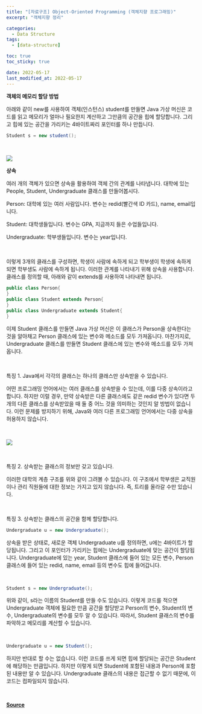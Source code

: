 ```yaml
---
title: "[자료구조] Object-Oriented Programming (객체지향 프로그래밍)"
excerpt: "객체지향 정리"

categories:
  - Data Structure
tags:
  - [data-structure]

toc: true
toc_sticky: true

date: 2022-05-17
last_modified_at: 2022-05-17
---
```


**객체의 메모리 할당 방법**


아래와 같이 new를 사용하여 객체(인스턴스) student를 만들면 Java 가상 머신은 코드를 읽고 메모리가 얼마나 필요한지 계산하고 그만큼의 공간을 힙에 할당합니다. 그리고 힙에 있는 공간을 가리키는 4바이트짜리 포인터를 하나 만듭니다.

```java
Student s = new student();
```

<br>

![](https://cphinf.pstatic.net/mooc/20210428_50/1619586130057fyrgo_PNG/mceclip0.png)


**상속**


여러 개의 객체가 있으면 상속을 활용하여 객체 간의 관계를 나타냅니다. 대학에 있는 People, Student, Undergraduate 클래스를 만들어봅시다.


Person: 대학에 있는 여러 사람입니다. 변수는 redid(빨간색 ID 카드), name, email입니다.

Student: 대학생들입니다. 변수는 GPA, 지금까지 들은 수업들입니다.

Undergraduate: 학부생들입니다. 변수는 year입니다.

 <br>

이렇게 3개의 클래스를 구성하면, 학생이 사람에 속하게 되고 학부생이 학생에 속하게 되면 학부생도 사람에 속하게 됩니다. 이러한 관계를 나타내기 위해 상속을 사용합니다. 클래스를 정의할 때, 아래와 같이 extends를 사용하여 나타내면 됩니다.

```java
public class Person{
}
public class Student extends Person{
}
public class Undergraduate extends Student{
}
```

이제 Student 클래스를 만들면 Java 가상 머신은 이 클래스가 Person을 상속한다는 것을 알아채고 Person 클래스에 있는 변수와 메소드를 모두 가져옵니다. 마찬가지로, Undergraduate 클래스를 만들면 Student 클래스에 있는 변수와 메소드를 모두 가져옵니다.

 <br>

특징 1. Java에서 각각의 클래스는 하나의 클래스만 상속받을 수 있습니다.

어떤 프로그래밍 언어에서는 여러 클래스를 상속받을 수 있는데, 이를 다중 상속이라고 합니다. 하지만 이럴 경우, 만약 상속받은 다른 클래스에도 같은 redid 변수가 있다면 두 개의 다른 클래스를 상속받았을 때 둘 중 어느 것을 의미하는 것인지 알 방법이 없습니다. 이런 문제를 방지하기 위해, Java와 여러 다른 프로그래밍 언어에서는 다중 상속을 허용하지 않습니다.

<br>

![](https://cphinf.pstatic.net/mooc/20210428_208/1619586320261nfFIt_PNG/mceclip1.png)

 <br>

특징 2. 상속받는 클래스의 정보만 갖고 있습니다.

이러한 대학의 계층 구조를 위와 같이 그려볼 수 있습니다. 이 구조에서 학부생은 교직원이나 관리 직원들에 대한 정보는 가지고 있지 않습니다. 즉, 트리를 올라갈 수만 있습니다.

 <br>

특징 3. 상속받는 클래스의 공간을 함께 할당합니다.

```java
Undergraduate u = new Undergraduate();
```

상속을 받은 상태로, 새로운 객체 Undergraduate u를 정의하면, u에는 4바이트가 할당됩니다. 그리고 이 포인터가 가리키는 힙에는 Undergraduate에 맞는 공간이 할당됩니다. Undergraduate에 있는 year, Student 클래스에 들어 있는 모든 변수, Person 클래스에 들어 있는 redid, name, email 등의 변수도 힙에 들어갑니다.

 <br>

```java
Student s = new Undergraduate();
```

위와 같이, s라는 이름의 Student를 만들 수도 있습니다. 이렇게 코드를 적으면 Undergraduate 객체에 필요한 만큼 공간을 할당받고 Person의 변수, Student의 변수, Undergraduate의 변수를 모두 알 수 있습니다. 따라서, Student 클래스의 변수를 파악하고 메모리를 계산할 수 있습니다.

 <br>

```java
Undergraduate u = new Student();
```

하지만 반대로 할 수는 없습니다. 이런 코드를 쓰게 되면 힙에 할당되는 공간은 Student에 해당하는 만큼입니다. 하지만 이렇게 되면 Student에 포함된 내용과 Person에 포함된 내용만 알 수 있습니다. Undergraduate 클래스의 내용은 접근할 수 없기 때문에, 이 코드는 컴파일되지 않습니다.

<br>

[**Source**](https://www.boostcourse.org/cs204/joinLectures/145114)